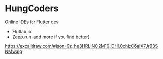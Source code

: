 # HungCoders
Online IDEs for Flutter dev 
- Flutlab.io
- Zapp.run
                            (add more if you find better)

https://excalidraw.com/#json=9z_he3HRLIN0i2M10_DHl,0chIzC6aIX7Jr93SNMwalg

